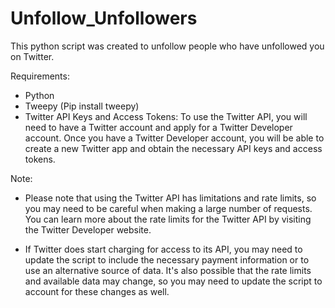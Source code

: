 # Unfollow_Unfollowers
This python script was created to unfollow people who have unfollowed you on Twitter.

Requirements:
- Python
- Tweepy (Pip install tweepy)
- Twitter API Keys and Access Tokens: To use the Twitter API, you will need to have a Twitter account and apply for a Twitter Developer account. Once you have a Twitter Developer account, you will be able to create a new Twitter app and obtain the necessary API keys and access tokens.


Note:

- Please note that using the Twitter API has limitations and rate limits, so you may need to be careful when making a large number of requests. You can learn more about the rate limits for the Twitter API by visiting the Twitter Developer website.

- If Twitter does start charging for access to its API, you may need to update the script to include the necessary payment information or to use an alternative source of data. It's also possible that the rate limits and available data may change, so you may need to update the script to account for these changes as well.

